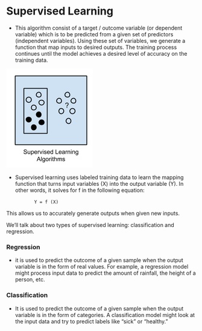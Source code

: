 # **Supervised Learning**

- This algorithm consist of a target / outcome variable (or dependent variable) which is to be predicted from a given set of predictors (independent variables). Using these set of variables, we generate a function that map inputs to desired outputs. The training process continues until the model achieves a desired level of accuracy on the training data. 

 ![Supervised Learning](/img/Supervised-Learning-Algorithms.png)


- Supervised learning uses labeled training data to learn the mapping function that turns input variables (X) into the output variable (Y). In other words, it solves for f in the following equation:

             Y = f (X)

This allows us to accurately generate outputs when given new inputs.

We’ll talk about two types of supervised learning: classification and regression.

### **Regression** 

- it is used to predict the outcome of a given sample when the output variable is in the form of real values. For example, a regression model might process input data to predict the amount of rainfall, the height of a person, etc.

### **Classification** 

- It is used to predict the outcome of a given sample when the output variable is in the form of categories. A classification model might look at the input data and try to predict labels like “sick” or “healthy.”
